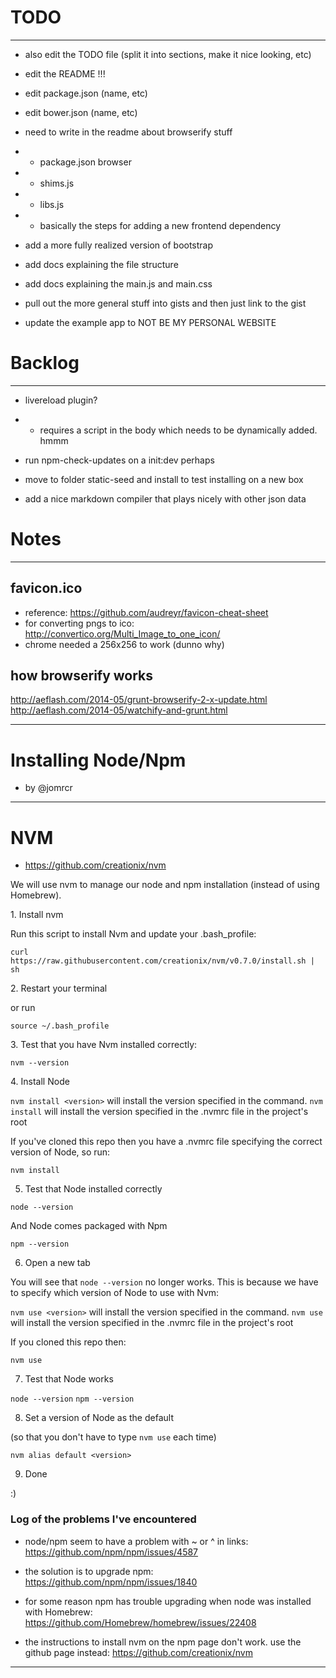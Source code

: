 # TODO
________


- also edit the TODO file (split it into sections, make it nice looking, etc)
- edit the README !!!
- edit package.json (name, etc)
- edit bower.json (name, etc)


- need to write in the readme about browserify stuff
- - package.json browser
- - shims.js
- - libs.js
- - basically the steps for adding a new frontend dependency

- add a more fully realized version of bootstrap

- add docs explaining the file structure

- add docs explaining the main.js and main.css

- pull out the more general stuff into gists and then just link to the gist

- update the example app to NOT BE MY PERSONAL WEBSITE


# Backlog
___________

- livereload plugin?
- - requires a script in the body which needs to be dynamically added. hmmm

- run npm-check-updates on a init:dev perhaps

- move to folder static-seed and install to test installing on a new box


- add a nice markdown compiler that plays nicely with other json data



# Notes
_________

## favicon.ico
- reference: https://github.com/audreyr/favicon-cheat-sheet
- for converting pngs to ico: http://convertico.org/Multi_Image_to_one_icon/
- chrome needed a 256x256 to work (dunno why)



## how browserify works
http://aeflash.com/2014-05/grunt-browserify-2-x-update.html
http://aeflash.com/2014-05/watchify-and-grunt.html




_______________________

# Installing Node/Npm
- by @jomrcr
_______________________

# NVM
- https://github.com/creationix/nvm

We will use nvm to manage our node and npm installation (instead of using Homebrew).

<p>1. Install nvm</p>

Run this script to install Nvm and update your .bash_profile:

`curl https://raw.githubusercontent.com/creationix/nvm/v0.7.0/install.sh | sh`

<p>2. Restart your terminal</p>

or run

`source ~/.bash_profile`

<p>3. Test that you have Nvm installed correctly:</p>

`nvm --version`

<p>4. Install Node</p>

`nvm install <version>` will install the version specified in the command.
`nvm install` will install the version specified in the .nvmrc file in the project's root

If you've cloned this repo then you have a .nvmrc file specifying the correct version of Node, so run:

`nvm install`

5. Test that Node installed correctly

`node --version`

And Node comes packaged with Npm

`npm --version`

6. Open a new tab

You will see that `node --version` no longer works. This is because we have to specify which version of Node to use with Nvm:

`nvm use <version>` will install the version specified in the command.
`nvm use` will install the version specified in the .nvmrc file in the project's root

If you cloned this repo then:

`nvm use`

7. Test that Node works

`node --version`
`npm --version`

8. Set a version of Node as the default

(so that you don't have to type `nvm use` each time)

`nvm alias default <version>`

9. Done

:)



### Log of the problems I've encountered

- node/npm seem to have a problem with ~ or ^ in links: https://github.com/npm/npm/issues/4587

- the solution is to upgrade npm: https://github.com/npm/npm/issues/1840

- for some reason npm has trouble upgrading when node was installed with Homebrew: https://github.com/Homebrew/homebrew/issues/22408

- the instructions to install nvm on the npm page don't work. use the github page instead: https://github.com/creationix/nvm



_____________________________________________________________________











